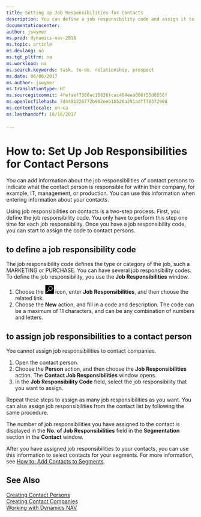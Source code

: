 ```yaml
---
title: Setting Up Job Responsibilities for Contacts
description: You can define a job responsibility code and assign it to a contact to indicate the tasks that your contact is responsible for in their company, for example, IT or production.
documentationcenter: 
author: jswymer
ms.prod: dynamics-nav-2018
ms.topic: article
ms.devlang: na
ms.tgt_pltfrm: na
ms.workload: na
ms.search.keywords: task, to-do, relationship, prospect
ms.date: 06/06/2017
ms.author: jswymer
ms.translationtype: HT
ms.sourcegitcommit: 4fefaef7380ac10836fcac404eea006f55d8556f
ms.openlocfilehash: 7d4481226772b902eeb1b526a291adff70372908
ms.contentlocale: en-ca
ms.lasthandoff: 10/16/2017

---
```

# <a name="how-to-set-up-job-responsibilities-for-contact-persons"></a>How to: Set Up Job Responsibilities for Contact Persons
You can add information about the job responsibilities of contact persons to indicate what the contact person is responsible for within their company, for example, IT, management, or production. You can use this information when entering information about your contacts.

Using job responsibilities on contacts is a two-step process. First, you define the job responsibility code. You only have to perform this step one time for each job responsibility. Once you have a job responsibility code, you can start to assign the code to contact persons.

## <a name="to-define-a-job-responsibility-code"></a>to define a job responsibility code
The job responsibility code defines the type or category of the job, such a MARKETING or PURCHASE. You can have several job responsibility codes. To define the job responsibility, you use the **Job Responsibilities** window.

1. Choose the ![Search for Page or Report](media/ui-search/search_small.png "Search for Page or Report icon") icon, enter **Job Responsibilities**, and then choose the related link.
2. Choose the **New** action, and fill in a code and description. The code can be a maximum of 11 characters, and can be any combination of numbers and letters.

## <a name="to-assign-job-responsibilities-to-a-contact-person"></a>to assign job responsibilities to a contact person
You cannot assign job responsibilities to contact companies.

1. Open the contact person.
2. Choose the **Person** action, and then choose the **Job Responsibilities** action. The **Contact Job Responsibilities** window opens.
3. In the **Job Responsibility Code** field, select the job responsibility that you want to assign.

Repeat these steps to assign as many job responsibilities as you want. You can also assign job responsibilities from the contact list by following the same procedure.

The number of job responsibilities you have assigned to the contact is displayed in the **No. of Job Responsibilities** field in the **Segmentation** section in the **Contact** window.

After you have assigned job responsibilities to your contacts, you can use this information to select contacts for your segments. For more information, see [How to: Add Contacts to Segments](marketing-add-contact-segment.md).

## <a name="see-also"></a>See Also
[Creating Contact Persons](marketing-create-contact-persons.md)  
[Creating Contact Companies](marketing-create-contact-companies.md)  
[Working with Dynamics NAV](ui-work-product.md)

